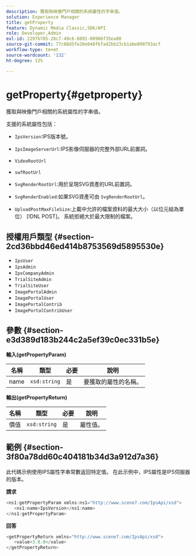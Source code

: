 ```yaml
---
description: 獲取與映像門戶相關的系統屬性的字串值。
solution: Experience Manager
title: getProperty
feature: Dynamic Media Classic,SDK/API
role: Developer,Admin
exl-id: 2297b785-28c7-49c6-8891-00986f35ea88
source-git-commit: 77c88d5fe20e048f6fad2bb23cb1abe090793acf
workflow-type: tm+mt
source-wordcount: '132'
ht-degree: 12%

---
```


# getProperty{#getproperty}

獲取與映像門戶相關的系統屬性的字串值。

支援的系統屬性包括：

* `IpsVersion`:IPS版本號。
* `IpsImageServerUrl`:IPS影像伺服器的完整外部URL前置詞。
* `VideoRootUrl`
* `swfRootUrl`
* `SvgRenderRootUrl`:用於呈現SVG資產的URL前置詞。
* `SvgRenderEnabled`:如果SVG資產可由 `SvgRenderRootUrl`。

* `UploadPostMaxFileSize`:上載中允許的檔案資料的最大大小（以位元組為單位） [!DNL POST]。 系統拒絕大於最大限制的檔案。

## 授權用戶類型 {#section-2cd36bbd46ed414b8753569d5895530e}

* `IpsUser`
* `IpsAdmin`
* `IpsCompanyAdmin`
* `TrialSiteAdmin`
* `TrialSiteUser`
* `ImagePortalAdmin`
* `ImagePortalUser`
* `ImagePortalContrib`
* `ImagePortalContribUser`

## 參數 {#section-e3d389d183b244c2a5ef39c0ec331b5e}

**輸入(getPropertyParam)**

| 名稱 | 類型 | 必要 | 說明 |
|---|---|---|---|
| name | `xsd:string` | 是 | 要獲取的屬性的名稱。 |

**輸出(getPropertyReturn)**

| 名稱 | 類型 | 必要 | 說明 |
|---|---|---|---|
| 價值 | `xsd:string` | 是 | 屬性值。 |

## 範例 {#section-3f80a78dd60c404181b34d3a912d7a36}

此代碼示例使用IPS屬性字串常數返回特定值。 在此示例中，IPS屬性是IPS伺服器的版本。

**請求**

```java
<ns1:getPropertyParam xmlns:ns1="http://www.scene7.com/IpsApi/xsd">
   <ns1:name>IpsVersion</ns1:name>
</ns1:getPropertyParam>
```

**回答**

```java
<getPropertyReturn xmlns="http://www.scene7.com/IpsApi/xsd">
   <value>3.8.0</value>
</getPropertyReturn>
```
